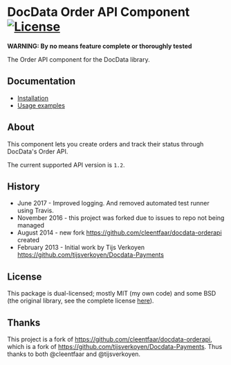 # DocData Order API Component [![License](https://poser.pugx.org/cleentfaar/docdata-orderapi/license.svg)](https://packagist.org/packages/cleentfaar/docdata-orderapi)

**WARNING: By no means feature complete or thoroughly tested**

The Order API component for the DocData library.

## Documentation

- [Installation](Resources/doc/installation.md)
- [Usage examples](Resources/doc/usage.md)

## About

This component lets you create orders and track their status through DocData's Order API.

The current supported API version is `1.2`.

## History

* June 2017 - Improved logging. And removed automated test runner using Travis.
* November 2016 - this project was forked due to issues to repo not being managed
* August 2014 - new fork https://github.com/cleentfaar/docdata-orderapi created
* February 2013 - Initial work by Tijs Verkoyen https://github.com/tijsverkoyen/Docdata-Payments

## License

This package is dual-licensed; mostly MIT (my own code) and some BSD (the original library, see the complete license [here](LICENSE)).

## Thanks

This project is a fork of https://github.com/cleentfaar/docdata-orderapi, which is a fork of https://github.com/tijsverkoyen/Docdata-Payments. Thus thanks to both @cleentfaar and @tijsverkoyen.
